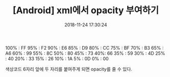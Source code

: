 ﻿---
title:  "[Android] xml에서 opacity 부여하기"
date:   2018-11-24 17:30:24
categories: [Android]
tags: [Android]
---
100% :  FF
95% :  F2
90% : E6
85% : D9
80% : CC
75% : BF
70% : B3
65% : A6 
60% : 99 
55% : 8C 
50% : 80 
45% : 73 
40%: 66 
35% : 59 
30% : 4D 
25% : 40 
20% : 33 
15% : 26 
10% : 1A 
5% : 0D 
0% : 00

색상코드 6자리 앞에 두 자리를 붙여주게 되면 opacity를 줄 수 있다. 
